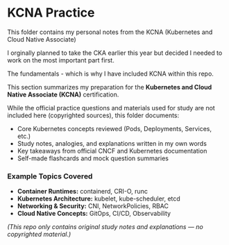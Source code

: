 # KCNA Practice
This folder contains my personal notes from the KCNA (Kubernetes and Cloud Native Associate) 

I orginally planned to take the CKA earlier this year but decided I needed to work on the most important part first. 

The fundamentals - which is why I have included KCNA within this repo.

This section summarizes my preparation for the **Kubernetes and Cloud Native Associate (KCNA)** certification.

While the official practice questions and materials used for study are not included here (copyrighted sources), this folder documents:
- Core Kubernetes concepts reviewed (Pods, Deployments, Services, etc.)
- Study notes, analogies, and explanations written in my own words
- Key takeaways from official CNCF and Kubernetes documentation
- Self-made flashcards and mock question summaries

### Example Topics Covered
- **Container Runtimes:** containerd, CRI-O, runc
- **Kubernetes Architecture:** kubelet, kube-scheduler, etcd
- **Networking & Security:** CNI, NetworkPolicies, RBAC
- **Cloud Native Concepts:** GitOps, CI/CD, Observability

*(This repo only contains original study notes and explanations — no copyrighted material.)*
